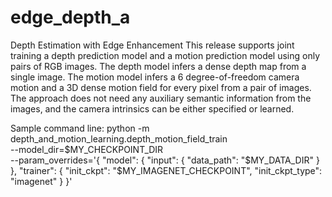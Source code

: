 # edge_depth_a
Depth Estimation with Edge Enhancement
This release supports joint training a depth prediction model and a motion prediction model using only pairs of RGB images. The depth model infers a dense depth map from a single image. The motion model infers a 6 degree-of-freedom camera motion and a 3D dense motion field for every pixel from a pair of images. The approach does not need any auxiliary semantic information from the images, and the camera intrinsics can be either specified or learned.

Sample command line:
python -m depth_and_motion_learning.depth_motion_field_train \
  --model_dir=$MY_CHECKPOINT_DIR \
  --param_overrides='{
    "model": {
      "input": {
        "data_path": "$MY_DATA_DIR"
      }
    },
    "trainer": {
      "init_ckpt": "$MY_IMAGENET_CHECKPOINT",
      "init_ckpt_type": "imagenet"
    }
  }'
